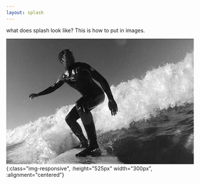 ```yaml
---
layout: splash
---
```


what does splash look like? This is how to put in images.




![surfing-b&w](/assets/surfingBW.png){:class="img-responsive", :height="525px" width="300px", :alignment="centered"}
